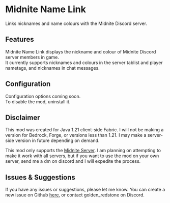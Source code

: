 # Midnite Name Link
Links nicknames and name colours with the Midnite Discord server.

## Features
Midnite Name Link displays the nickname and colour of Midnite Discord
server members in game.<br>
It currently supports nicknames and colours in the server tablist and player nametags,
and nicknames in chat messages.

## Configuration
Configuration options coming soon.<br>
To disable the mod, uninstall it.

## Disclaimer
This mod was created for Java 1.21 client-side Fabric.
I will not be making a version for Bedrock, Forge, or versions less than 1.21.
I may make a server-side version in future depending on demand.<p>
This mod only supports the [Midnite Server](https://discord.gg/ZmvHPeAfFs).
I am planning on attempting to make it work with all servers,
but if you want to use the mod on your own server, send me a dm on discord and I will expedite the process.

## Issues & Suggestions
If you have any issues or suggestions, please let me know.
You can create a new issue on Github [here](https://github.com/xnite7/Midnite-Name-Link/issues),
or contact golden_redstone on Discord.
